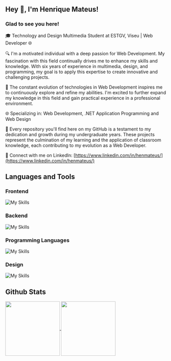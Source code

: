 ## Hey 👋, I'm Henrique Mateus!  

### Glad to see you here!  

🎓 Technology and Design Multimedia Student at ESTGV, Viseu | Web Developer 🌐

🔍 I'm a motivated individual with a deep passion for Web Development. My fascination with this field continually drives me to enhance my skills and knowledge. With six years of experience in multimedia, design, and programming, my goal is to apply this expertise to create innovative and challenging projects.

🚀 The constant evolution of technologies in Web Development inspires me to continuously explore and refine my abilities. I'm excited to further expand my knowledge in this field and gain practical experience in a professional environment.

🌐 Specializing in: Web Development, .NET Application Programming and Web Design

📌 Every repository you'll find here on my GitHub is a testament to my dedication and growth during my undergraduate years. These projects represent the culmination of my learning and the application of classroom knowledge, each contributing to my evolution as a Web Developer.

🔗 Connect with me on LinkedIn: [https://www.linkedin.com/in/henmateus/](https://www.linkedin.com/in/henmateus/)

## Languages and Tools  

  ### Frontend
  ![My Skills](https://skillicons.dev/icons?i=html,css,js,react,bootstrap,wordpress)

  ### Backend
  ![My Skills](https://skillicons.dev/icons?i=nodejs,postgres,express,sequelize)

  ### Programming Languages
  ![My Skills](https://skillicons.dev/icons?i=cs,dotnet,js)

  ### Design
  ![My Skills](https://skillicons.dev/icons?i=figma,ai,ps,pr,ae)
  <br>
## Github Stats  

<a href="https://github.com/anuraghazra/github-readme-stats">
  <img height=170 align="center" src="https://github-readme-streak-stats.herokuapp.com/?user=hen-mateus&stroke=ffffff&background=000000&ring=22c55e&fire=22c55e&currStreakNum=ffffff&currStreakLabel=22c55e&sideNums=ffffff&sideLabels=ffffff&dates=ffffff&hide_border=true" />
</a>
<a href="https://github.com/anuraghazra/convoychat">
  <img height=170 align="center" src="https://github-readme-stats.vercel.app/api/top-langs/?username=hen-mateus&layout=compact&langs_count=8&card_width=320&bg_color=000000&title_color=FFFFFF&hide_border=true&text_color=FFFFFF" />
</a>
